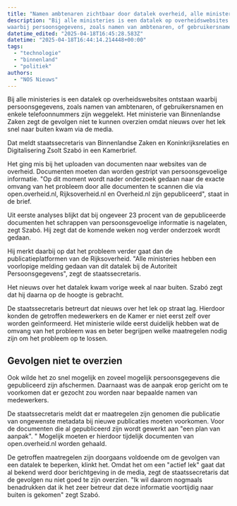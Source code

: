 ```yaml
---
title: "Namen ambtenaren zichtbaar door datalek overheid, alle ministeries getroffen"
description: "Bij alle ministeries is een datalek op overheidswebsites ontstaan 
waarbij persoonsgegevens, zoals namen van ambtenaren, of gebruikersnamen en enkele telefoonnummers zijn weggelekt"
datetime_edited: "2025-04-18T16:45:28.583Z"
datetime: "2025-04-18T16:44:14.214448+00:00"
tags:
  - "technologie"
  - "binnenland"
  - "politiek"
authors:
  - "NOS Nieuws"
---
```


Bij alle ministeries is een datalek op overheidswebsites ontstaan waarbij persoonsgegevens, zoals namen van ambtenaren, of gebruikersnamen en enkele telefoonnummers zijn weggelekt. Het ministerie van Binnenlandse Zaken zegt de gevolgen niet te kunnen overzien omdat nieuws over het lek snel naar buiten kwam via de media.

Dat meldt staatssecretaris van Binnenlandse Zaken en Koninkrijksrelaties en Digitalisering Zsolt Szabó in een Kamerbrief.

Het ging mis bij het uploaden van documenten naar websites van de overheid. Documenten moeten dan worden gestript van persoonsgevoelige informatie. "Op dit moment wordt nader onderzoek gedaan naar de exacte omvang van het probleem door alle documenten te scannen die via open.overheid.nl, Rijksoverheid.nl en Overheid.nl zijn gepubliceerd", staat in de brief.

Uit eerste analyses blijkt dat bij ongeveer 23 procent van de gepubliceerde documenten het schrappen van persoonsgevoelige informatie is nagelaten, zegt Szabó. Hij zegt dat de komende weken nog verder onderzoek wordt gedaan.

Hij merkt daarbij op dat het probleem verder gaat dan de publicatieplatformen van de Rijksoverheid. "Alle ministeries hebben een voorlopige melding gedaan van dit datalek bij de Autoriteit Persoonsgegevens", zegt de staatssecretaris.

Het nieuws over het datalek kwam vorige week al naar buiten. Szabó zegt dat hij daarna op de hoogte is gebracht.

De staatssecretaris betreurt dat nieuws over het lek op straat lag. Hierdoor konden de getroffen medewerkers en de Kamer er niet eerst zelf over worden geïnformeerd. Het ministerie wilde eerst duidelijk hebben wat de omvang van het probleem was en beter begrijpen welke maatregelen nodig zijn om het probleem op te lossen.

## Gevolgen niet te overzien

Ook wilde het zo snel mogelijk en zoveel mogelijk persoonsgegevens die gepubliceerd zijn afschermen. Daarnaast was de aanpak erop gericht om te voorkomen dat er gezocht zou worden naar bepaalde namen van medewerkers.

De staatssecretaris meldt dat er maatregelen zijn genomen die publicatie van ongewenste metadata bij nieuwe publicaties moeten voorkomen. Voor de documenten die al gepubliceerd zijn wordt gewerkt aan "een plan van aanpak". " Mogelijk moeten er hierdoor tijdelijk documenten van open.overheid.nl worden gehaald.

De getroffen maatregelen zijn doorgaans voldoende om de gevolgen van een datalek te beperken, klinkt het. Omdat het om een "actief lek" gaat dat al bekend werd door berichtgeving in de media, zegt de staatssecretaris dat de gevolgen nu niet goed te zijn overzien. "Ik wil daarom nogmaals benadrukken dat ik het zeer betreur dat deze informatie voortijdig naar buiten is gekomen" zegt Szabó.
